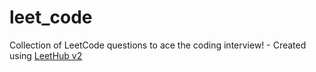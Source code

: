 # leet_code
Collection of LeetCode questions to ace the coding interview! - Created using [LeetHub v2](https://github.com/arunbhardwaj/LeetHub-2.0)
